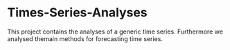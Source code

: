 # Times-Series-Analyses
This project contains the analyses of a generic time series. Furthermore we analysed themain methods for forecasting time series.
